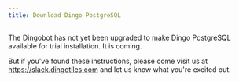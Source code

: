```yaml
---
title: Download Dingo PostgreSQL
---
```


The Dingobot has not yet been upgraded to make Dingo PostgreSQL available for trial installation. It is coming.

But if you've found these instructions, please come visit us at https://slack.dingotiles.com and let us know what you're excited out.
